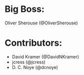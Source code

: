 # Big Boss:

Oliver Sherouse (@OliverSherouse)

# Contributors:

-   David Kramer (@DavidNKramer)
-   jcress (@jcress)
-   D. C. Noye (@dcnoye)
